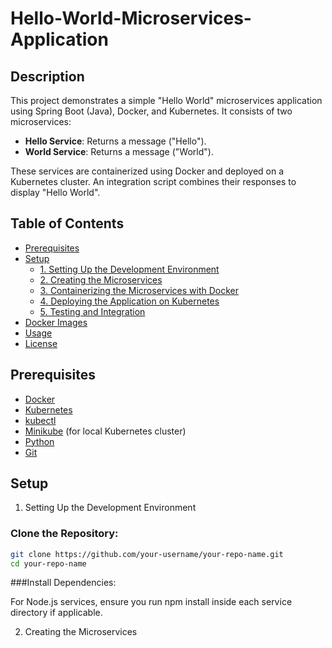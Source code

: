 # Hello-World-Microservices-Application

## Description
This project demonstrates a simple "Hello World" microservices application using Spring Boot (Java), Docker, and Kubernetes. It consists of two microservices:
- **Hello Service**: Returns a message ("Hello").
- **World Service**: Returns a message ("World").

These services are containerized using Docker and deployed on a Kubernetes cluster. An integration script combines their responses to display "Hello World".

## Table of Contents
- [Prerequisites](#prerequisites)
- [Setup](#setup)
  - [1. Setting Up the Development Environment](#1-setting-up-the-development-environment)
  - [2. Creating the Microservices](#2-creating-the-microservices)
  - [3. Containerizing the Microservices with Docker](#3-containerizing-the-microservices-with-docker)
  - [4. Deploying the Application on Kubernetes](#4-deploying-the-application-on-kubernetes)
  - [5. Testing and Integration](#5-testing-and-integration)
- [Docker Images](#docker-images)
- [Usage](#usage)
- [License](#license)

## Prerequisites
- [Docker](https://www.docker.com/get-started)
- [Kubernetes](https://kubernetes.io/docs/tasks/tools/)
- [kubectl](https://kubernetes.io/docs/tasks/tools/install-kubectl/)
- [Minikube](https://minikube.sigs.k8s.io/docs/start/) (for local Kubernetes cluster)
- [Python](https://www.python.org/downloads/)
- [Git](https://git-scm.com/downloads)

## Setup

1. Setting Up the Development Environment

### Clone the Repository:

```bash
git clone https://github.com/your-username/your-repo-name.git
cd your-repo-name
```
###Install Dependencies:

For Node.js services, ensure you run npm install inside each service directory if applicable.

2. Creating the Microservices


